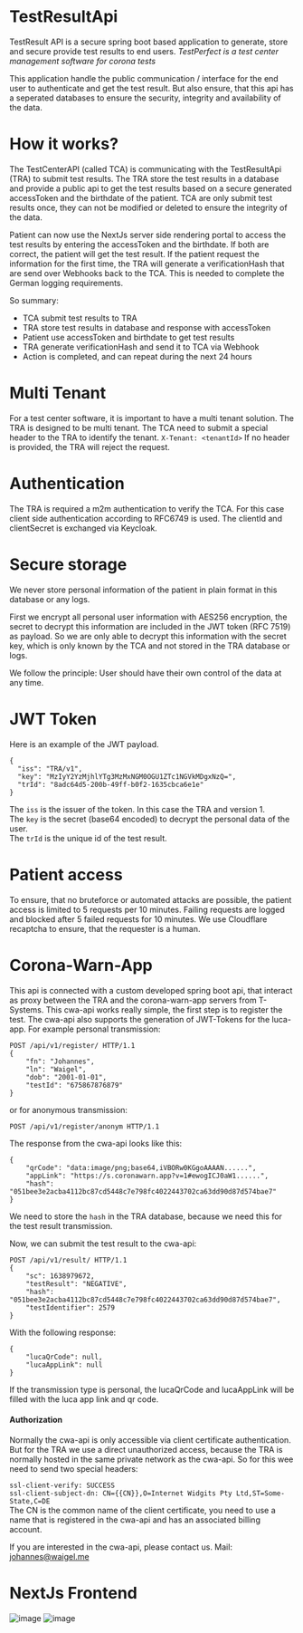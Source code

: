 # TestResultApi

TestResult API is a secure spring boot based application to generate, store and secure provide test results to end
users.
*TestPerfect is a test center management software for corona tests*

This application handle the public communication / interface for the end user to
authenticate and get the test result. But also ensure, that this api has a seperated databases to ensure
the security, integrity and availability of the data.

# How it works?

The TestCenterAPI (called TCA) is communicating with the TestResultApi (TRA) to submit test results. The TRA store the
test results in a database and provide a public api to get the test results based on a secure generated accessToken and
the birthdate of
the patient. TCA are only submit test results once, they can not be modified or deleted to ensure the integrity of the data.

Patient can now use the NextJs server side rendering portal to access the test results by entering the accessToken and
the birthdate.
If both are correct, the patient will get the test result. If the patient request the information for the first time,
the TRA will generate
a verificationHash that are send over Webhooks back to the TCA. This is needed to complete the German logging
requirements.

So summary:

* TCA submit test results to TRA
* TRA store test results in database and response with accessToken
* Patient use accessToken and birthdate to get test results
* TRA generate verificationHash and send it to TCA via Webhook
* Action is completed, and can repeat during the next 24 hours

# Multi Tenant

For a test center software, it is important to have a multi tenant solution. The TRA is designed to be multi tenant.
The TCA need to submit a special header to the TRA to identify the tenant.
`X-Tenant: <tenantId>`
If no header is provided, the TRA will reject the request.

# Authentication

The TRA is required a m2m authentication to verify the TCA. For this case client side authentication according to
RFC6749 is used.
The clientId and clientSecret is exchanged via Keycloak.

# Secure storage
We never store personal information of the patient in plain format in this database or any logs. 

First we encrypt all personal user information with AES256 encryption, the secret to decrypt this information are included in the JWT token (RFC 7519) as payload.
So we are only able to decrypt this information with the secret key, which is only known by the TCA and not 
stored in the TRA database or logs.

We follow the principle: User should have their own control of the data at any time.

# JWT Token

Here is an example of the JWT payload.
```
{
  "iss": "TRA/v1",
  "key": "MzIyY2YzMjhlYTg3MzMxNGM0OGU1ZTc1NGVkMDgxNzQ=",
  "trId": "8adc64d5-200b-49ff-b0f2-1635cbca6e1e"
}
```

The `iss` is the issuer of the token. In this case the TRA and version 1.<br/>
The `key` is the secret (base64 encoded) to decrypt the personal data of the user.<br/>
The `trId` is the unique id of the test result.


# Patient access

To ensure, that no bruteforce or automated attacks are possible, the patient access is limited to 5 requests per 10
minutes.
Failing requests are logged and blocked after 5 failed requests for 10 minutes.
We use Cloudflare recaptcha to ensure, that the requester is a human.

# Corona-Warn-App

This api is connected with a custom developed spring boot api, that interact as proxy between the TRA and the corona-warn-app servers from 
T-Systems. This cwa-api works really simple, the first step is to register the test.
The cwa-api also supports the generation of JWT-Tokens for the luca-app.
For example personal transmission:
```
POST /api/v1/register/ HTTP/1.1
{
    "fn": "Johannes",
    "ln": "Waigel",
    "dob": "2001-01-01",
    "testId": "675867876879"
}
```

or for anonymous transmission:
```
POST /api/v1/register/anonym HTTP/1.1
```

The response from the cwa-api looks like this:
```
{
    "qrCode": "data:image/png;base64,iVBORw0KGgoAAAAN......",
    "appLink": "https://s.coronawarn.app?v=1#ewogICJ0aW1......",
    "hash": "051bee3e2acba4112bc87cd5448c7e798fc4022443702ca63dd90d87d574bae7"
}
```
We need to store the `hash` in the TRA database, because we need this for the test result transmission.

Now, we can submit the test result to the cwa-api:
```
POST /api/v1/result/ HTTP/1.1
{
    "sc": 1638979672,
    "testResult": "NEGATIVE",
    "hash": "051bee3e2acba4112bc87cd5448c7e798fc4022443702ca63dd90d87d574bae7",
    "testIdentifier": 2579
}
```
With the following response:
```
{
    "lucaQrCode": null,
    "lucaAppLink": null
}
```
If the transmission type is personal, the lucaQrCode and lucaAppLink will be filled with the luca app link and qr code.

#### Authorization
Normally the cwa-api is only accessible via client certificate authentication. 
But for the TRA we use a direct unauthorized access, because the TRA is normally hosted in the same private network as the cwa-api.
So for this wee need to send two special headers:

`ssl-client-verify: SUCCESS`<br/>
`ssl-client-subject-dn: CN={{CN}},O=Internet Widgits Pty Ltd,ST=Some-State,C=DE`<br/>
The CN is the common name of the client certificate, you need to use a name that is registered in the cwa-api and
has an associated billing account.

If you are interested in the cwa-api, please contact us. Mail: johannes@waigel.me


# NextJs Frontend

![image](https://user-images.githubusercontent.com/25115243/201415255-34ee218b-269d-40d6-b4b2-b83dcfe30122.png)
![image](https://user-images.githubusercontent.com/25115243/201482242-de516b67-4a2d-422b-a2ff-2e1a2fc41be4.png)

